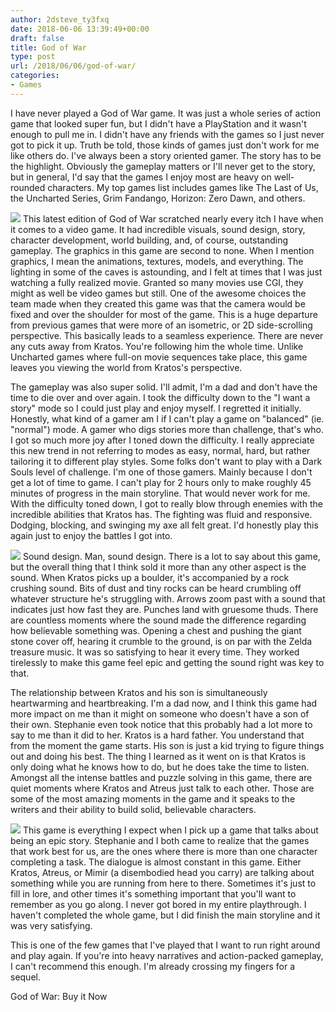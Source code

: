 ```yaml
---
author: 2dsteve_ty3fxq
date: 2018-06-06 13:39:49+00:00
draft: false
title: God of War
type: post
url: /2018/06/06/god-of-war/
categories:
- Games
---
```


I have never played a God of War game. It was just a whole series of action game that looked super fun, but I didn't have a PlayStation and it wasn't enough to pull me in. I didn't have any friends with the games so I just never got to pick it up. Truth be told, those kinds of games just don't work for me like others do. I've always been a story oriented gamer. The story has to be the highlight. Obviously the gameplay matters or I'll never get to the story, but in general, I'd say that the games I enjoy most are heavy on well-rounded characters. My top games list includes games like The Last of Us, the Uncharted Series, Grim Fandango, Horizon: Zero Dawn, and others.

![](https://www.2dsteve.com/wp-content/uploads/2018/06/4658271-300x120.jpg)
This latest edition of God of War scratched nearly every itch I have when it comes to a video game. It had incredible visuals, sound design, story, character development, world building, and, of course, outstanding gameplay. The graphics in this game are second to none. When I mention graphics, I mean the animations, textures, models, and everything. The lighting in some of the caves is astounding, and I felt at times that I was just watching a fully realized movie. Granted so many movies use CGI, they might as well be video games but still. One of the awesome choices the team made when they created this game was that the camera would be fixed and over the shoulder for most of the game. This is a huge departure from previous games that were more of an isometric, or 2D side-scrolling perspective. This basically leads to a seamless experience. There are never any cuts away from Kratos. You're following him the whole time. Unlike Uncharted games where full-on movie sequences take place, this game leaves you viewing the world from Kratos's perspective.

The gameplay was also super solid. I'll admit, I'm a dad and don't have the time to die over and over again. I took the difficulty down to the "I want a story" mode so I could just play and enjoy myself. I regretted it initially. Honestly, what kind of a gamer am I if I can't play a game on "balanced" (ie. "normal") mode. A gamer who digs stories more than challenge, that's who. I got so much more joy after I toned down the difficulty. I really appreciate this new trend in not referring to modes as easy, normal, hard, but rather tailoring it to different play styles. Some folks don't want to play with a Dark Souls level of challenge. I'm one of those gamers. Mainly because I don't get a lot of time to game. I can't play for 2 hours only to make roughly 45 minutes of progress in the main storyline. That would never work for me. With the difficulty toned down, I got to really blow through enemies with the incredible abilities that Kratos has. The fighting was fluid and responsive. Dodging, blocking, and swinging my axe all felt great. I'd honestly play this again just to enjoy the battles I got into.

![](https://www.2dsteve.com/wp-content/uploads/2018/06/God-of-War-combat-300x169.jpg)
Sound design. Man, sound design. There is a lot to say about this game, but the overall thing that I think sold it more than any other aspect is the sound. When Kratos picks up a boulder, it's accompanied by a rock crushing sound. Bits of dust and tiny rocks can be heard crumbling off whatever structure he's struggling with. Arrows zoom past with a sound that indicates just how fast they are. Punches land with gruesome thuds. There are countless moments where the sound made the difference regarding how believable something was. Opening a chest and pushing the giant stone cover off, hearing it crumble to the ground, is on par with the Zelda treasure music. It was so satisfying to hear it every time. They worked tirelessly to make this game feel epic and getting the sound right was key to that.

The relationship between Kratos and his son is simultaneously heartwarming and heartbreaking. I'm a dad now, and I think this game had more impact on me than it might on someone who doesn't have a son of their own. Stephanie even took notice that this probably had a lot more to say to me than it did to her. Kratos is a hard father. You understand that from the moment the game starts. His son is just a kid trying to figure things out and doing his best. The thing I learned as it went on is that Kratos is only doing what he knows how to do, but he does take the time to listen. Amongst all the intense battles and puzzle solving in this game, there are quiet moments where Kratos and Atreus just talk to each other. Those are some of the most amazing moments in the game and it speaks to the writers and their ability to build solid, believable characters.

![](https://www.2dsteve.com/wp-content/uploads/2018/06/wehavesome_2404973b-300x169.jpg)
This game is everything I expect when I pick up a game that talks about being an epic story. Stephanie and I both came to realize that the games that work best for us, are the ones where there is more than one character completing a task. The dialogue is almost constant in this game. Either Kratos, Atreus, or Mimir (a disembodied head you carry) are talking about something while you are running from here to there. Sometimes it's just to fill in lore, and other times it's something important that you'll want to remember as you go along. I never got bored in my entire playthrough. I haven't completed the whole game, but I did finish the main storyline and it was very satisfying.

This is one of the few games that I've played that I want to run right around and play again. If you're into heavy narratives and action-packed gameplay, I can't recommend this enough. I'm already crossing my fingers for a sequel.

God of War: Buy it Now
